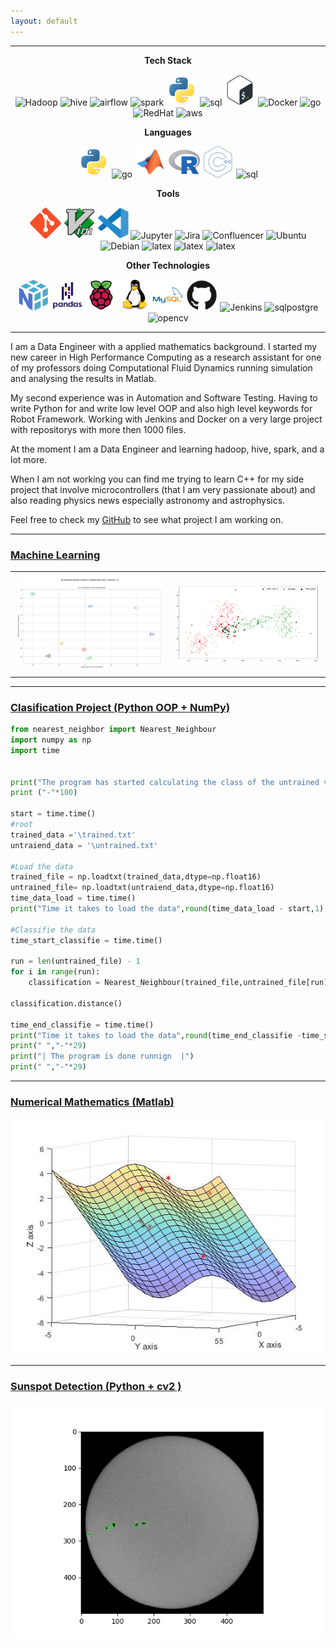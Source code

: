 ```yaml
---
layout: default
---
```




---
<div class="myWrapper" markdown="1">


<div align="center">
<b>Tech Stack</b>
<p align="center">
<img src="https://img.icons8.com/color/48/000000/hadoop-distributed-file-system.png" alt="Hadoop" width="50" height="50"/>
<img src="https://www.vectorlogo.zone/logos/apache_hive/apache_hive-icon.svg" alt="hive" width="50" height="50"/>
<img src="https://airflow.apache.org/docs/apache-airflow/1.10.6/_images/pin_large.png" alt="airflow" width="50" height="50"/>
<img src="https://upload.wikimedia.org/wikipedia/commons/f/f3/Apache_Spark_logo.svg" alt="spark" width="50" height="50"/>
<img src="https://raw.githubusercontent.com/devicons/devicon/master/icons/python/python-original.svg" alt="Python" width="50" height="50"/>
<img src="https://img.icons8.com/external-flat-juicy-fish/60/000000/external-sql-coding-and-development-flat-flat-juicy-fish.png" alt="sql" width="50" height="50"/>
<img src="https://raw.githubusercontent.com/devicons/devicon/master/icons/bash/bash-original.svg" alt="Bash" width="50" height="50"/>
<img src="https://cdn.jsdelivr.net/gh/devicons/devicon/icons/docker/docker-plain-wordmark.svg" alt="Docker" width="50" height="50"/>
<img src="https://cdn.jsdelivr.net/gh/devicons/devicon/icons/go/go-original-wordmark.svg" alt="go" width="50" height="50"/>
<img src="https://cdn.jsdelivr.net/gh/devicons/devicon/icons/redhat/redhat-original.svg" alt="RedHat" width="50" height="50"/>
<img src="https://img.icons8.com/color/48/000000/amazon-web-services.png" alt="aws" width="50" height="50"/>
</p>
</div>	


	
<div align="center">
<b>Languages</b>
<p align="center">
<img src="https://raw.githubusercontent.com/devicons/devicon/master/icons/python/python-original.svg" alt="Python" width="50" height="50"/>
<img src="https://cdn.jsdelivr.net/gh/devicons/devicon/icons/go/go-original-wordmark.svg" alt="go" width="50" height="50"/>
<img src="https://raw.githubusercontent.com/devicons/devicon/master/icons/matlab/matlab-original.svg" alt="Matlab" width="50" height="50"/>
<img src="https://raw.githubusercontent.com/devicons/devicon/master/icons/r/r-original.svg" alt="R" width="50" height="50"/>
<img src="https://raw.githubusercontent.com/devicons/devicon/master/icons/cplusplus/cplusplus-line.svg" alt="cpp" width="50" height="50"/>
<img src="https://img.icons8.com/external-flat-juicy-fish/60/000000/external-sql-coding-and-development-flat-flat-juicy-fish.png" alt="sql" width="50" height="50"/>
</p>	
</div>	
	

<div align="center">
<b>Tools</b>
<p align="center">
<img src="https://raw.githubusercontent.com/devicons/devicon/master/icons/git/git-original.svg" alt="git" width="50" height="50"/>
<img src="https://raw.githubusercontent.com/devicons/devicon/master/icons/vim/vim-original.svg" alt="VIM" width="50" height="50"/>
<img src="https://raw.githubusercontent.com/devicons/devicon/master/icons/vscode/vscode-original.svg" alt="VSCode" width="50" height="50"/>
<img src="https://cdn.jsdelivr.net/gh/devicons/devicon/icons/jupyter/jupyter-original-wordmark.svg" alt="Jupyter" width="50" height="50"/>
<img src="https://cdn.jsdelivr.net/gh/devicons/devicon/icons/jira/jira-original-wordmark.svg" alt="Jira" width="50" height="50"/>
<img src="https://cdn.jsdelivr.net/gh/devicons/devicon/icons/confluence/confluence-original-wordmark.svg" alt="Confluencer" width="50" height="50"/>
<img src="https://cdn.jsdelivr.net/gh/devicons/devicon/icons/ubuntu/ubuntu-plain.svg" alt="Ubuntu" width="50" height="50"/>
<img src="https://cdn.jsdelivr.net/gh/devicons/devicon/icons/debian/debian-original.svg" alt="Debian" width="50" height="50"/>
<img src="https://img.icons8.com/fluency/48/000000/fedora.png" alt="latex" width="50" height="50"/>
<img src="https://cdn.jsdelivr.net/gh/devicons/devicon/icons/latex/latex-original.svg" alt="latex" width="50" height="50"/>
<img src="https://img.icons8.com/ios/50/000000/markdown--v1.png" alt="latex" width="50" height="50"/>
</p>          
</div>	

<div align="center">
<b>Other Technologies</b>
<p align="center">
<img src="https://raw.githubusercontent.com/devicons/devicon/master/icons/numpy/numpy-original.svg" alt="Numpy" width="50" height="50"/>
<img src="https://raw.githubusercontent.com/devicons/devicon/master/icons/pandas/pandas-original-wordmark.svg" alt="Pandas" width="50" height="50"/>
<img src="https://raw.githubusercontent.com/devicons/devicon/master/icons/raspberrypi/raspberrypi-original.svg" alt="Raspberry-Pi" width="50" height="50"/>
<img src="https://raw.githubusercontent.com/devicons/devicon/master/icons/linux/linux-original.svg" alt="Linux" width="50" height="50"/>
<img src="https://raw.githubusercontent.com/devicons/devicon/master/icons/mysql/mysql-original-wordmark.svg" alt="MySQL" width="50" height="50"/>
<img src="https://raw.githubusercontent.com/devicons/devicon/master/icons/github/github-original.svg" alt="GitHub" width="50" height="50"/>
<img src="https://cdn.jsdelivr.net/gh/devicons/devicon/icons/jenkins/jenkins-original.svg" alt="Jenkins" width="50" height="50"/>
<img src="https://cdn.jsdelivr.net/gh/devicons/devicon/icons/postgresql/postgresql-original-wordmark.svg"  alt="sqlpostgre" width="50" height="50"/>
<img src="https://cdn.jsdelivr.net/gh/devicons/devicon/icons/opencv/opencv-original-wordmark.svg"  alt="opencv" width="50" height="50"/>
</p>
</div>	


---                                        

I am a Data Engineer with a applied mathematics background. I started my new career in High Performance Computing as a research assistant for one of my professors doing Computational Fluid Dynamics running simulation and analysing the results in Matlab.
	
My second experience was in Automation and Software Testing. Having to write Python for and write low level OOP and also high level keywords for Robot Framework. Working with Jenkins and Docker on a very large project with repositorys with more then 1000 files.
	
At the moment I am a Data Engineer and learning hadoop, hive, spark, and a lot more.
	
When I am not working you can find me trying to learn C++ for my side project that involve microcontrollers (that I am very passionate about) and also reading physics news especially astronomy and astrophysics.
	
Feel free to check my [GitHub](https://github.com/ditmarhalla) to see what project I am working on.
	
---

	
### [Machine Learning](https://github.com/ditmarhalla/machine_learning)

<div id="image-table">
    <table>
	    <tr>
    	    <td style="padding:10px">
        	    <img src="https://raw.githubusercontent.com/ditmarhalla/machine_learning/main/image/figure_1.png" width="500"/>
      	    </td>
            <td style="padding:10px">
            	<img src="https://raw.githubusercontent.com/ditmarhalla/machine_learning/main/image/figure_2.png" width="500"/>
            </td>
        </tr>
    </table>
</div>

---

### [Clasification Project (Python OOP + NumPy)](https://github.com/ditmarhalla/Clasification-Project-)

```python
from nearest_neighbor import Nearest_Neighbour
import numpy as np
import time


print("The program has started calculating the class of the untrained vectors")
print ("-"*100)

start = time.time()
#root
trained_data ='\trained.txt'
untraiend_data = '\untrained.txt'

#Load the data
trained_file = np.loadtxt(trained_data,dtype=np.float16)
untrained_file= np.loadtxt(untraiend_data,dtype=np.float16)
time_data_load = time.time()
print("Time it takes to load the data",round(time_data_load - start,1)," seconds")

#Classifie the data
time_start_classifie = time.time()

run = len(untrained_file) - 1
for i in range(run):
    classification = Nearest_Neighbour(trained_file,untrained_file[run])

classification.distance()

time_end_classifie = time.time()
print("Time it takes to load the data",round(time_end_classifie -time_start_classifie,5)," seconds")
print(" ","-"*29)
print("| The program is done runnign  |")
print(" ","-"*29)
```
---
### [Numerical Mathematics (Matlab)](https://github.com/ditmarhalla/numerical_mathematics)
![Matlab](https://raw.githubusercontent.com/ditmarhalla/numerical_mathematics/main/fig2.jpg)

---
### [Sunspot Detection (Python + cv2 )](https://github.com/ditmarhalla/astronomy/tree/main/sunspot_detection)
![Sunspot_detection](https://raw.githubusercontent.com/ditmarhalla/astronomy/main/sunspot_detection/Finish.png)

    
